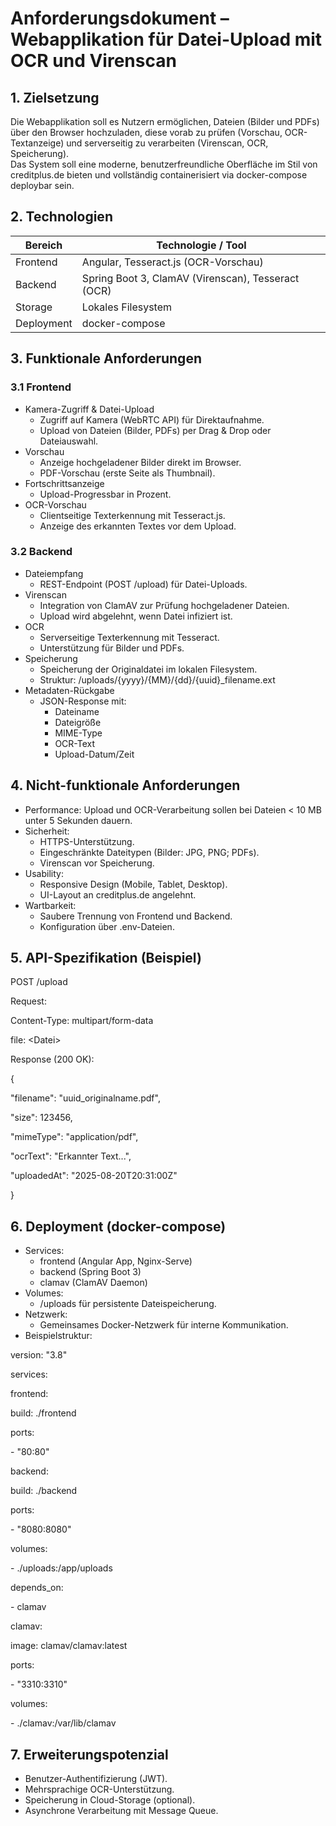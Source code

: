 # **Anforderungsdokument – Webapplikation für Datei-Upload mit OCR und Virenscan**

## 1\. Zielsetzung

Die Webapplikation soll es Nutzern ermöglichen, Dateien (Bilder und PDFs) über den Browser hochzuladen, diese vorab zu prüfen (Vorschau, OCR-Textanzeige) und serverseitig zu verarbeiten (Virenscan, OCR, Speicherung).  
Das System soll eine moderne, benutzerfreundliche Oberfläche im Stil von creditplus.de bieten und vollständig containerisiert via docker-compose deploybar sein.

## 2\. Technologien

| Bereich | Technologie / Tool |
| --- | --- |
| Frontend | Angular, Tesseract.js (OCR-Vorschau) |
| Backend | Spring Boot 3, ClamAV (Virenscan), Tesseract (OCR) |
| Storage | Lokales Filesystem |
| Deployment | docker-compose |

## 3\. Funktionale Anforderungen

### 3.1 Frontend

- Kamera-Zugriff & Datei-Upload
  - Zugriff auf Kamera (WebRTC API) für Direktaufnahme.
  - Upload von Dateien (Bilder, PDFs) per Drag & Drop oder Dateiauswahl.
- Vorschau
  - Anzeige hochgeladener Bilder direkt im Browser.
  - PDF-Vorschau (erste Seite als Thumbnail).
- Fortschrittsanzeige
  - Upload-Progressbar in Prozent.
- OCR-Vorschau
  - Clientseitige Texterkennung mit Tesseract.js.
  - Anzeige des erkannten Textes vor dem Upload.

### 3.2 Backend

- Dateiempfang
  - REST-Endpoint (POST /upload) für Datei-Uploads.
- Virenscan
  - Integration von ClamAV zur Prüfung hochgeladener Dateien.
  - Upload wird abgelehnt, wenn Datei infiziert ist.
- OCR
  - Serverseitige Texterkennung mit Tesseract.
  - Unterstützung für Bilder und PDFs.
- Speicherung
  - Speicherung der Originaldatei im lokalen Filesystem.
  - Struktur: /uploads/{yyyy}/{MM}/{dd}/{uuid}\_filename.ext
- Metadaten-Rückgabe
  - JSON-Response mit:
    - Dateiname
    - Dateigröße
    - MIME-Type
    - OCR-Text
    - Upload-Datum/Zeit

## 4\. Nicht-funktionale Anforderungen

- Performance: Upload und OCR-Verarbeitung sollen bei Dateien < 10 MB unter 5 Sekunden dauern.
- Sicherheit:
  - HTTPS-Unterstützung.
  - Eingeschränkte Dateitypen (Bilder: JPG, PNG; PDFs).
  - Virenscan vor Speicherung.
- Usability:
  - Responsive Design (Mobile, Tablet, Desktop).
  - UI-Layout an creditplus.de angelehnt.
- Wartbarkeit:
  - Saubere Trennung von Frontend und Backend.
  - Konfiguration über .env-Dateien.

## 5\. API-Spezifikation (Beispiel)

POST /upload

Request:

Content-Type: multipart/form-data

file: &lt;Datei&gt;

Response (200 OK):

{

"filename": "uuid_originalname.pdf",

"size": 123456,

"mimeType": "application/pdf",

"ocrText": "Erkannter Text...",

"uploadedAt": "2025-08-20T20:31:00Z"

}

## 6\. Deployment (docker-compose)

- Services:
  - frontend (Angular App, Nginx-Serve)
  - backend (Spring Boot 3)
  - clamav (ClamAV Daemon)
- Volumes:
  - /uploads für persistente Dateispeicherung.
- Netzwerk:
  - Gemeinsames Docker-Netzwerk für interne Kommunikation.
- Beispielstruktur:

version: "3.8"

services:

frontend:

build: ./frontend

ports:

\- "80:80"

backend:

build: ./backend

ports:

\- "8080:8080"

volumes:

\- ./uploads:/app/uploads

depends_on:

\- clamav

clamav:

image: clamav/clamav:latest

ports:

\- "3310:3310"

volumes:

\- ./clamav:/var/lib/clamav

## 7\. Erweiterungspotenzial

- Benutzer-Authentifizierung (JWT).
- Mehrsprachige OCR-Unterstützung.
- Speicherung in Cloud-Storage (optional).
- Asynchrone Verarbeitung mit Message Queue.